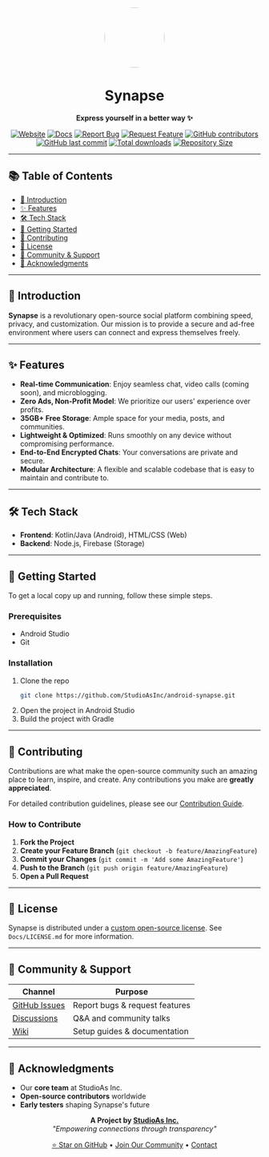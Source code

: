 <div align="center">
  <img src="https://i.postimg.cc/cCHjZYMf/20250906-224245.png" width="120" height="120" style="border-radius:50%">

  # **Synapse**
  
  **Express yourself in a better way ✨**

  [![Website](https://img.shields.io/badge/Website-Visit-blue)](https://dl-synapse.pages.dev)
  [![Docs](https://img.shields.io/badge/Docs-Read-green)](https://dl-synapse.pages.dev/docs)
  [![Report Bug](https://img.shields.io/badge/Report_Bug-Here-red)](https://github.com/StudioAsInc/android-synapse/issues/new?template=bug_report.md)
  [![Request Feature](https://img.shields.io/badge/Request_Feature-Here-yellow)](https://github.com/StudioAsInc/android-synapse/issues/new?template=feature_request.md)
  [![GitHub contributors](https://img.shields.io/github/contributors/StudioAsInc/android-synapse)](https://github.com/StudioAsInc/android-synapse/graphs/contributors)
  [![GitHub last commit](https://img.shields.io/github/last-commit/StudioAsInc/android-synapse)](https://github.com/StudioAsInc/android-synapse/commits/)
  [![Total downloads](https://img.shields.io/github/downloads/StudioAsInc/android-synapse/total)](https://github.com/StudioAsInc/android-synapse/releases)
  [![Repository Size](https://img.shields.io/github/repo-size/StudioAsInc/android-synapse)](https://github.com/StudioAsInc/android-synapse)

</div>

---

## 📚 Table of Contents
- [🚀 Introduction](#-introduction)
- [✨ Features](#-features)
- [🛠️ Tech Stack](#-tech-stack)
- [🏁 Getting Started](#-getting-started)
- [🤝 Contributing](#-contributing)
- [📜 License](#-license)
- [💬 Community & Support](#-community--support)
- [🙏 Acknowledgments](#-acknowledgments)

---

## 🚀 Introduction  
**Synapse** is a revolutionary open-source social platform combining speed, privacy, and customization. Our mission is to provide a secure and ad-free environment where users can connect and express themselves freely.

---

## ✨ Features
- **Real-time Communication**: Enjoy seamless chat, video calls (coming soon), and microblogging.
- **Zero Ads, Non-Profit Model**: We prioritize our users' experience over profits.
- **35GB+ Free Storage**: Ample space for your media, posts, and communities.
- **Lightweight & Optimized**: Runs smoothly on any device without compromising performance.
- **End-to-End Encrypted Chats**: Your conversations are private and secure.
- **Modular Architecture**: A flexible and scalable codebase that is easy to maintain and contribute to.

---

## 🛠️ Tech Stack
- **Frontend**: Kotlin/Java (Android), HTML/CSS (Web)
- **Backend**: Node.js, Firebase (Storage)

---

## 🏁 Getting Started

To get a local copy up and running, follow these simple steps.

### Prerequisites
- Android Studio
- Git

### Installation
1. Clone the repo
   ```sh
   git clone https://github.com/StudioAsInc/android-synapse.git
   ```
2. Open the project in Android Studio
3. Build the project with Gradle

---

## 🤝 Contributing
Contributions are what make the open-source community such an amazing place to learn, inspire, and create. Any contributions you make are **greatly appreciated**.

For detailed contribution guidelines, please see our [Contribution Guide](Docs/CONTRIBUTE.md).

### How to Contribute
1. **Fork the Project**
2. **Create your Feature Branch** (`git checkout -b feature/AmazingFeature`)
3. **Commit your Changes** (`git commit -m 'Add some AmazingFeature'`)
4. **Push to the Branch** (`git push origin feature/AmazingFeature`)
5. **Open a Pull Request**

---

## 📜 License  
Synapse is distributed under a [custom open-source license](Docs/LICENSE.md). See `Docs/LICENSE.md` for more information.

---

## 💬 Community & Support  
| Channel | Purpose |
|---------|---------|
| [GitHub Issues](https://github.com/StudioAsInc/android-synapse/issues) | Report bugs & request features |
| [Discussions](https://github.com/StudioAsInc/android-synapse/discussions) | Q&A and community talks |
| [Wiki](https://github.com/StudioAsInc/android-synapse/wiki) | Setup guides & documentation |

---

## 🙏 Acknowledgments  
- Our **core team** at StudioAs Inc.  
- **Open-source contributors** worldwide  
- **Early testers** shaping Synapse's future  

<div align="center">
  
  **A Project by [StudioAs Inc.](https://studioas.dev)**  
  *"Empowering connections through transparency"*

  [⭐ Star on GitHub](https://github.com/StudioAsInc/android-synapse) • [Join Our Community](https://web-synapse.pages.dev) • [Contact](mailto:mashikahamed0@gmail.com)

</div>
